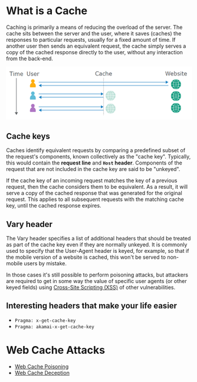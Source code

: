 # What is a Cache

Caching is primarily a means of reducing the overload of the server. 
The cache sits between the server and the user, where it saves (caches) the responses to particular requests, usually for a fixed amount of time. If another user then sends an equivalent request, the cache simply serves a copy of the cached response directly to the user, without any interaction from the back-end.

![](../../zzz_res/attachments/web-cache.png)

## Cache keys

Caches identify equivalent requests by comparing a predefined subset of the request's components, known collectively as the "cache key". Typically, this would contain the **request line** and **`Host` header**. Components of the request that are not included in the cache key are said to be "unkeyed".

If the cache key of an incoming request matches the key of a previous request, then the cache considers them to be equivalent. As a result, it will serve a copy of the cached response that was generated for the original request. This applies to all subsequent requests with the matching cache key, until the cached response expires.

## Vary header

The Vary header specifies a list of additional headers that should be treated as part of the cache key even if they are normally unkeyed. It is commonly used to specify that the User-Agent header is keyed, for example, so that if the mobile version of a website is cached, this won't be served to non-mobile users by mistake.

In those cases it's still possible to perform poisoning attacks, but attackers are required to get in some way the value of specific user agents (or other keyed fields) using [Cross-Site Scripting (XSS)](Cross-Site%20Scripting%20(XSS).md) of other vulnerabilities.

## Interesting headers that make your life easier

- `Pragma: x-get-cache-key`
- `Pragma: akamai-x-get-cache-key`

# Web Cache Attacks

- [Web Cache Poisoning](Web%20Cache%20Poisoning.md)
- [Web Cache Deception](Web%20Cache%20Deception.md)